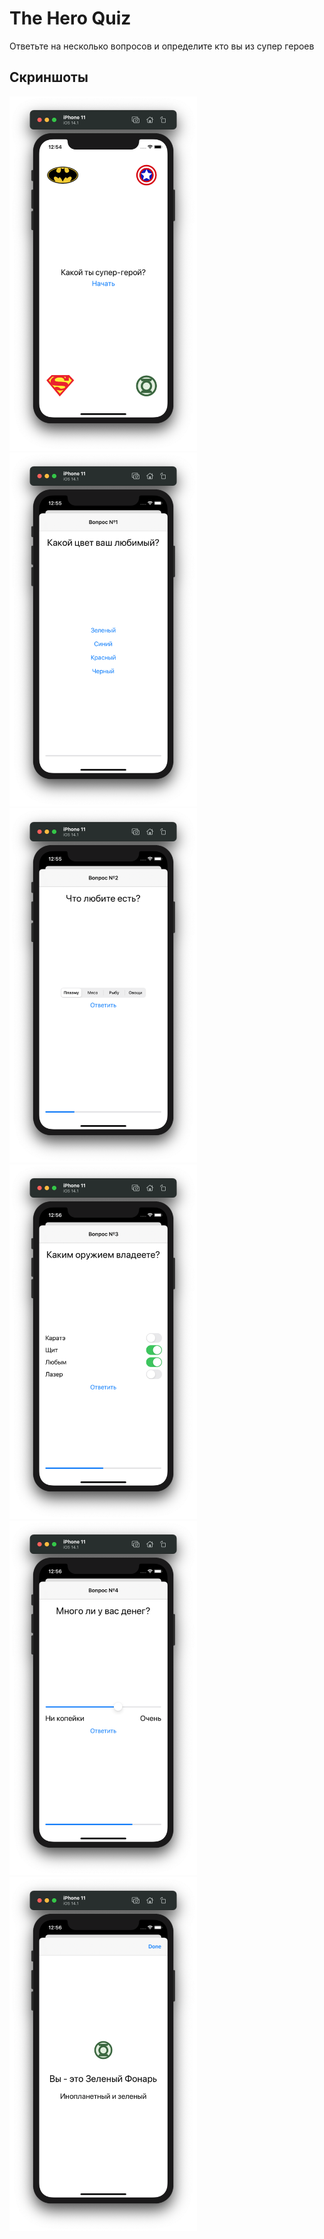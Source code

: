 # The Hero Quiz
Ответьте на несколько вопросов и определите кто вы из супер героев
## Скриншоты
<img src="./Screenshots/Screenshot01.png" width="300"> <img src="./Screenshots/Screenshot02.png" width="300">
<img src="./Screenshots/Screenshot03.png" width="300"> <img src="./Screenshots/Screenshot04.png" width="300">
<img src="./Screenshots/Screenshot05.png" width="300"> <img src="./Screenshots/Screenshot06.png" width="300">
